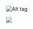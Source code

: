 
![Alt tag](https://files.catbox.moe/nqt5vk.png)
 
![](https://komarev.com/ghpvc/?username=luminous-gems&color=dc143c)

